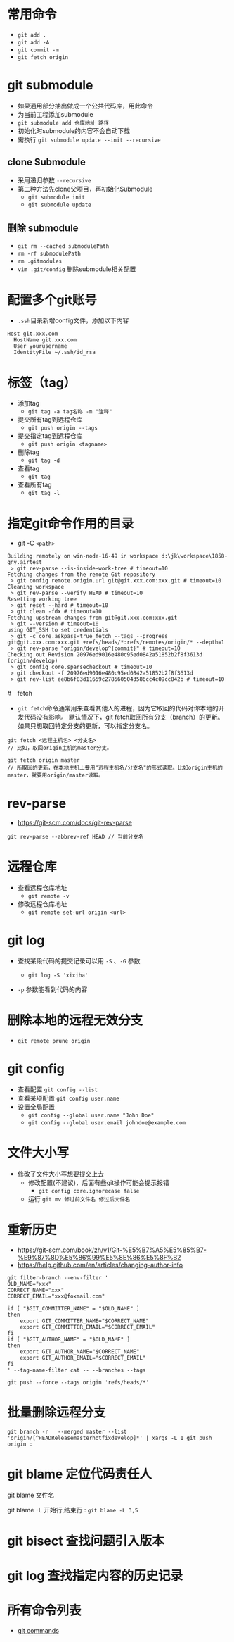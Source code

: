 # 常用命令
- `git add .`
- `git add -A`
- `git commit -m `
- `git fetch origin`

# git submodule
- 如果通用部分抽出做成一个公共代码库，用此命令
- 为当前工程添加submodule
- `git submodule add 仓库地址 路径`
- 初始化时submodule的内容不会自动下载
- 需执行 `git submodule update --init --recursive`
## clone Submodule
- 采用递归参数 `--recursive`
- 第二种方法先clone父项目，再初始化Submodule
  * `git submodule init`
  * `git submodule update`
## 删除 submodule
- `git rm --cached submodulePath`
- `rm -rf submodulePath`
- `rm .gitmodules`
- `vim .git/config` 删除submodule相关配置
# 配置多个git账号
- `.ssh`目录新增config文件，添加以下内容
```
Host git.xxx.com
  HostName git.xxx.com
  User yourusername
  IdentityFile ~/.ssh/id_rsa
```

# 标签（tag）

- 添加tag
  * `git tag -a tag名称 -m "注释"`
- 提交所有tag到远程仓库
  * `git push origin --tags`
- 提交指定tag到远程仓库
  * `git push origin <tagname>`
- 删除tag
  * `git tag -d `
- 查看tag
  * `git tag`
- 查看所有tag
  * `git tag -l`
  

# 指定git命令作用的目录
- git -C `<path>`


```shell
Building remotely on win-node-16-49 in workspace d:\jk\workspace\1858-gny.airtest
 > git rev-parse --is-inside-work-tree # timeout=10
Fetching changes from the remote Git repository
 > git config remote.origin.url git@git.xxx.com:xxx.git # timeout=10
Cleaning workspace
 > git rev-parse --verify HEAD # timeout=10
Resetting working tree
 > git reset --hard # timeout=10
 > git clean -fdx # timeout=10
Fetching upstream changes from git@git.xxx.com:xxx.git
 > git --version # timeout=10
using GIT_SSH to set credentials 
 > git -c core.askpass=true fetch --tags --progress git@git.xxx.com:xxx.git +refs/heads/*:refs/remotes/origin/* --depth=1
 > git rev-parse "origin/develop^{commit}" # timeout=10
Checking out Revision 20976ed9016e480c95ed0842a51852b2f8f3613d (origin/develop)
 > git config core.sparsecheckout # timeout=10
 > git checkout -f 20976ed9016e480c95ed0842a51852b2f8f3613d
 > git rev-list ee8b6f83d11659c2785605043586cc4c09cc842b # timeout=10
```


#　fetch
- `git fetch`命令通常用来查看其他人的进程，因为它取回的代码对你本地的开发代码没有影响。
默认情况下，git fetch取回所有分支（branch）的更新。如果只想取回特定分支的更新，可以指定分支名。

```
git fetch <远程主机名> <分支名>
// 比如，取回origin主机的master分支。

git fetch origin master
// 所取回的更新，在本地主机上要用"远程主机名/分支名"的形式读取。比如origin主机的master，就要用origin/master读取。

```


# rev-parse
- https://git-scm.com/docs/git-rev-parse
```
git rev-parse --abbrev-ref HEAD // 当前分支名
```

# 远程仓库
- 查看远程仓库地址
    *  `git remote -v`
- 修改远程仓库地址
    * `git remote set-url origin <url>`


# git log 
- 查找某段代码的提交记录可以用 `-S` 、`-G` 参数
  * `git log -S 'xixiha'`
  
- `-p` 参数能看到代码的内容


# 删除本地的远程无效分支
- `git remote prune origin`

# git config
- 查看配置 `git config --list`
- 查看某项配置 `git config user.name`
- 设置全局配置
  * `git config --global user.name "John Doe"`
  * `git config --global user.email johndoe@example.com`
  

# 文件大小写
- 修改了文件大小写想要提交上去
  * 修改配置(不建议)，后面有些git操作可能会提示报错
     * `git config core.ignorecase false`
  * 运行 `git mv 修过前文件名 修过后文件名`
  

# 重新历史
- https://git-scm.com/book/zh/v1/Git-%E5%B7%A5%E5%85%B7-%E9%87%8D%E5%86%99%E5%8E%86%E5%8F%B2
- https://help.github.com/en/articles/changing-author-info

```
git filter-branch --env-filter '
OLD_NAME="xxx"
CORRECT_NAME="xxx"
CORRECT_EMAIL="xxx@foxmail.com"

if [ "$GIT_COMMITTER_NAME" = "$OLD_NAME" ]
then
    export GIT_COMMITTER_NAME="$CORRECT_NAME"
    export GIT_COMMITTER_EMAIL="$CORRECT_EMAIL"
fi
if [ "$GIT_AUTHOR_NAME" = "$OLD_NAME" ]
then
    export GIT_AUTHOR_NAME="$CORRECT_NAME"
    export GIT_AUTHOR_EMAIL="$CORRECT_EMAIL"
fi
' --tag-name-filter cat -- --branches --tags

git push --force --tags origin 'refs/heads/*'
```


# 批量删除远程分支
```
git branch -r   --merged master --list 'origin/[^HEADReleasemasterhotfixdevelop]*' | xargs -L 1 git push origin :
```
# git blame 定位代码责任人

git blame 文件名

git blame -L 开始行,结束行 :
`git blame -L 3,5`

# git bisect 查找问题引入版本

# git log 查找指定内容的历史记录


# 所有命令列表
- [git commands](https://git-scm.com/docs/git#_git_commands)
